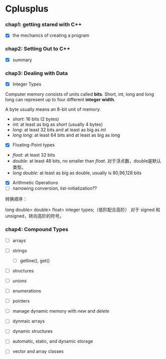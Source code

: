 # Cplusplus

### chap1: getting stared with C++
- [x] the mechanics of creating a program

### chap2: Setting Out to C++
- [x] summary

### chap3: Dealing with Data
- [x] Integer Types

Computer memory consists of units called **bits**. Short, int, long and long long can represent up to four different **integer width**.

A byte usually means an 8-bit unit of memory.
- *short*: 16 bits (2 bytes)
- *int*: at least as big as *short* (usually 4 bytes)
- *long*: at least 32 bits and at least as big as *int* 
- *long long*: at least 64 bits and at least as big as *long*


- [x] Floating-Point types

- *float*: at least 32 bits
- *double*: at least 48 bits, no smaller than *float*. 对于浮点数，double是默认类型。
- *long double*: at least as big as double, usually is 80,96,128 bits

- [x] Arithmetic Operations
- [ ] narrowing conversion, list-initialization??

转换顺序： 

long double> double> float> integer types;（低阶配合高阶）
对于 signed 和 unsigned，转向高阶的符号。


### chap4: Compound Types
- [ ] arrays
- [ ] strings
  - [ ] getline(), get()
- [ ] structures
- [ ] unions
- [ ] enumerations
- [ ] pointers
- [ ] manage dynamic memory with *new* and *delete*
- [ ] dynmaic arrays
- [ ] dynamic structures
- [ ] automatic, static, and dynamic storage
- [ ] vector and array classes


